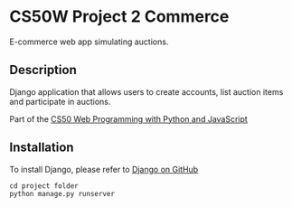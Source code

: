 # CS50W Project 2 Commerce
E-commerce web app simulating auctions.

## Description
Django application that allows users to create accounts, list auction items and participate in auctions. 

Part of the [CS50 Web Programming with Python and JavaScript](https://cs50.harvard.edu/web/2020/)

## Installation
To install Django, please refer to [Django on GitHub](https://github.com/django/django/blob/main/docs/topics/install.txt)
```
cd project folder
python manage.py runserver
```
